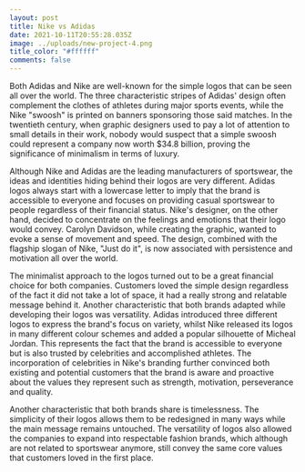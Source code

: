 ```yaml
---
layout: post
title: Nike vs Adidas
date: 2021-10-11T20:55:28.035Z
image: ../uploads/new-project-4.png
title_color: "#ffffff"
comments: false
---
```

Both Adidas and Nike are well-known for the simple logos that can be seen all over the world. The three characteristic stripes of Adidas' design often complement the clothes of athletes during major sports events, while the Nike "swoosh" is printed on banners sponsoring those said matches. In the twentieth century, when graphic designers used to pay a lot of attention to small details in their work, nobody would suspect that a simple swoosh could represent a company now worth $34.8 billion, proving the significance of minimalism in terms of luxury. 

Although Nike and Adidas are the leading manufacturers of sportswear, the ideas and identities hiding behind their logos are very different. Adidas logos always start with a lowercase letter to imply that the brand is accessible to everyone and focuses on providing casual sportswear to people regardless of their financial status. Nike's designer, on the other hand, decided to concentrate on the feelings and emotions that their logo would convey. Carolyn Davidson, while creating the graphic, wanted to evoke a sense of movement and speed. The design, combined with the flagship slogan of Nike, "Just do it", is now associated with persistence and motivation all over the world.  

The minimalist approach to the logos turned out to be a great financial choice for both companies. Customers loved the simple design regardless of the fact it did not take a lot of space, it had a really strong and relatable message behind it. Another characteristic that both brands adapted while developing their logos was versatility. Adidas introduced three different logos to express the brand's focus on variety, whilst Nike released its logos in many different colour schemes and added a popular silhouette of Micheal Jordan. This represents the fact that the brand is accessible to everyone but is also trusted by celebrities and accomplished athletes. The incorporation of celebrities in Nike's branding further convinced both existing and potential customers that the brand is aware and proactive about the values they represent such as strength, motivation, perseverance and quality. 

Another characteristic that both brands share is timelessness. The simplicity of their logos allows them to be redesigned in many ways while the main message remains untouched. The versatility of logos also allowed the companies to expand into respectable fashion brands, which although are not related to sportswear anymore, still convey the same core values that customers loved in the first place.